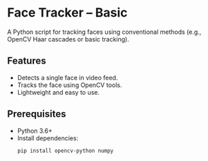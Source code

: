 # Face Tracker – Basic

A Python script for tracking faces using conventional methods (e.g., OpenCV Haar cascades or basic tracking).

## Features
- Detects a single face in video feed.
- Tracks the face using OpenCV tools.
- Lightweight and easy to use.

## Prerequisites
- Python 3.6+
- Install dependencies:
  ```bash
  pip install opencv-python numpy
